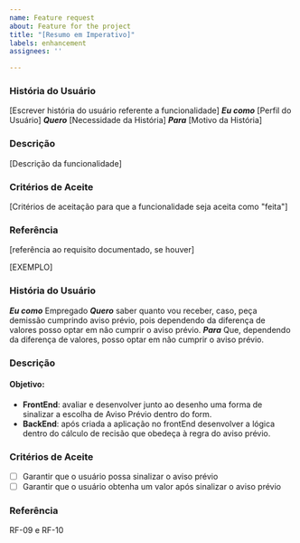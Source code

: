 ```yaml
---
name: Feature request
about: Feature for the project
title: "[Resumo em Imperativo]"
labels: enhancement
assignees: ''

---
```


### História do Usuário
[Escrever história do usuário referente a funcionalidade]
***Eu como*** [Perfil do Usuário]
***Quero*** [Necessidade da História]
***Para*** [Motivo da História]

### Descrição
[Descrição da funcionalidade]

### Critérios de Aceite
[Critérios de aceitação para que a funcionalidade seja aceita como "feita"]

### Referência
[referência ao requisito documentado, se houver]

[EXEMPLO]
### História do Usuário
***Eu como*** Empregado
***Quero*** saber quanto vou receber, caso, peça demissão cumprindo aviso prévio, pois dependendo da diferença de valores posso optar em não cumprir o aviso prévio.
***Para*** Que, dependendo da diferença de valores, posso optar em não cumprir o aviso prévio.

### Descrição
#### Objetivo:
- **FrontEnd**: avaliar e desenvolver junto ao desenho uma forma de sinalizar a escolha de Aviso Prévio dentro do form.
- **BackEnd**: após criada a aplicação no frontEnd desenvolver a lógica dentro do cálculo de recisão que obedeça à regra do aviso prévio.

### Critérios de Aceite
- [ ] Garantir que o usuário possa sinalizar o aviso prévio
- [ ] Garantir que o usuário obtenha um valor após sinalizar o aviso prévio

### Referência
RF-09 e RF-10
